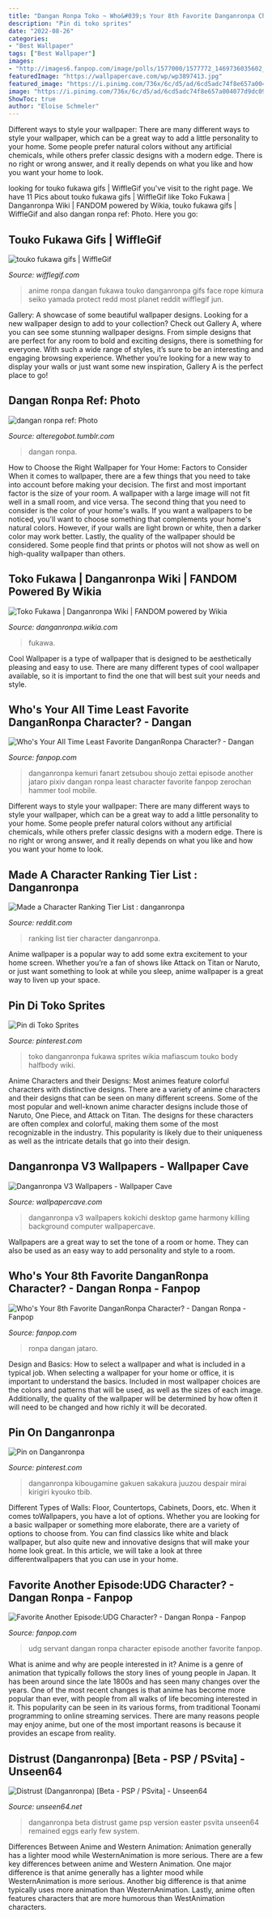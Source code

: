 ```yaml
---
title: "Dangan Ronpa Toko ~ Who&#039;s Your 8th Favorite Danganronpa Character?"
description: "Pin di toko sprites"
date: "2022-08-26"
categories:
- "Best Wallpaper"
tags: ["Best Wallpaper"]
images:
- "http://images6.fanpop.com/image/polls/1577000/1577772_1469736035602_full.png"
featuredImage: "https://wallpapercave.com/wp/wp3897413.jpg"
featured_image: "https://i.pinimg.com/736x/6c/d5/ad/6cd5adc74f8e657a004077d9dc090ffc.jpg"
image: "https://i.pinimg.com/736x/6c/d5/ad/6cd5adc74f8e657a004077d9dc090ffc.jpg"
ShowToc: true
author: "Eloise Schmeler"
---
```



Different ways to style your wallpaper:
There are many different ways to style your wallpaper, which can be a great way to add a little personality to your home. Some people prefer natural colors without any artificial chemicals, while others prefer classic designs with a modern edge. There is no right or wrong answer, and it really depends on what you like and how you want your home to look.

	

		
looking for touko fukawa gifs | WiffleGif you've visit to the right page. We have 11 Pics about touko fukawa gifs | WiffleGif like Toko Fukawa | Danganronpa Wiki | FANDOM powered by Wikia, touko fukawa gifs | WiffleGif and also dangan ronpa ref: Photo. Here you go:
		
    
## Touko Fukawa Gifs | WiffleGif

<img loading=lazy src="http://31.media.tumblr.com/23d55cfa63df19111d0bab02f51dc20e/tumblr_msq3kqXbuT1rxs7wjo1_250.gif" onerror="this.onerror=null;this.src='https://tse1.mm.bing.net/th?id=OIP.ApzOlYcnZNmCU6WuZdwHBwHaId&amp;pid=15.1';" alt="touko fukawa gifs | WiffleGif">

_Source: wifflegif.com_

>anime ronpa dangan fukawa touko danganronpa gifs face rope kimura seiko yamada protect redd most planet reddit wifflegif jun. 

	

Gallery: A showcase of some beautiful wallpaper designs.
Looking for a new wallpaper design to add to your collection? Check out Gallery A, where you can see some stunning wallpaper designs. From simple designs that are perfect for any room to bold and exciting designs, there is something for everyone. With such a wide range of styles, it’s sure to be an interesting and engaging browsing experience. Whether you’re looking for a new way to display your walls or just want some new inspiration, Gallery A is the perfect place to go!





	
	
    
## Dangan Ronpa Ref: Photo

<img loading=lazy src="https://66.media.tumblr.com/0adf3ba09514beaf5f186959c2b54911/tumblr_nhh5t9Eg5e1u0n1rfo1_500.png" onerror="this.onerror=null;this.src='https://tse4.mm.bing.net/th?id=OIP.1uGuIaXGTvjf0TRDJ4G0lAHaDr&amp;pid=15.1';" alt="dangan ronpa ref: Photo">

_Source: alteregobot.tumblr.com_

>dangan ronpa. 

	

How to Choose the Right Wallpaper for Your Home: Factors to Consider
When it comes to wallpaper, there are a few things that you need to take into account before making your decision. The first and most important factor is the size of your room. A wallpaper with a large image will not fit well in a small room, and vice versa. 
The second thing that you need to consider is the color of your home's walls. If you want a wallpapers to be noticed, you'll want to choose something that complements your home's natural colors. However, if your walls are light brown or white, then a darker color may work better. 
Lastly, the quality of the wallpaper should be considered. Some people find that prints or photos will not show as well on high-quality wallpaper than others.

    
## Toko Fukawa | Danganronpa Wiki | FANDOM Powered By Wikia

<img loading=lazy src="https://vignette1.wikia.nocookie.net/danganronpa/images/d/d4/Toko_Fukawa_Illustration.png/revision/latest?cb=20170524232846" onerror="this.onerror=null;this.src='https://tse3.mm.bing.net/th?id=OIP.kCd1BkEMfriNvkDcIpK0SwHaHa&amp;pid=15.1';" alt="Toko Fukawa | Danganronpa Wiki | FANDOM powered by Wikia">

_Source: danganronpa.wikia.com_

>fukawa. 

	

Cool Wallpaper is a type of wallpaper that is designed to be aesthetically pleasing and easy to use. There are many different types of cool wallpaper available, so it is important to find the one that will best suit your needs and style.

    
## Who&#039;s Your All Time Least Favorite DanganRonpa Character? - Dangan

<img loading=lazy src="https://images6.fanpop.com/image/polls/1768000/1768056_1604052802884_full.jpg" onerror="this.onerror=null;this.src='https://tse3.mm.bing.net/th?id=OIP.V5nYqFzDB8L_idTGFgv0WAHaHa&amp;pid=15.1';" alt="Who&#039;s Your All Time Least Favorite DanganRonpa Character? - Dangan">

_Source: fanpop.com_

>danganronpa kemuri fanart zetsubou shoujo zettai episode another jataro pixiv dangan ronpa least character favorite fanpop zerochan hammer tool mobile. 

	

Different ways to style your wallpaper:
There are many different ways to style your wallpaper, which can be a great way to add a little personality to your home. Some people prefer natural colors without any artificial chemicals, while others prefer classic designs with a modern edge. There is no right or wrong answer, and it really depends on what you like and how you want your home to look.

    
## Made A Character Ranking Tier List : Danganronpa

<img loading=lazy src="https://preview.redd.it/s915hrxwyj131.png?auto=webp&amp;s=2077c2b71df51d90071f2b780f39d6f9187caff8" onerror="this.onerror=null;this.src='https://tse2.mm.bing.net/th?id=OIP.qeGGqyyYeQTUfb7eEt4yNwHaFz&amp;pid=15.1';" alt="Made a Character Ranking Tier List : danganronpa">

_Source: reddit.com_

>ranking list tier character danganronpa. 

	

Anime wallpaper is a popular way to add some extra excitement to your home screen. Whether you’re a fan of shows like Attack on Titan or Naruto, or just want something to look at while you sleep, anime wallpaper is a great way to liven up your space.

    
## Pin Di Toko Sprites

<img loading=lazy src="https://i.pinimg.com/736x/6c/d5/ad/6cd5adc74f8e657a004077d9dc090ffc.jpg" onerror="this.onerror=null;this.src='https://tse1.mm.bing.net/th?id=OIP.3Kj8NM2dLJwSG6cIZlWfKAAAAA&amp;pid=15.1';" alt="Pin di Toko Sprites">

_Source: pinterest.com_

>toko danganronpa fukawa sprites wikia mafiascum touko body halfbody wiki. 

	

Anime Characters and their Designs: Most animes feature colorful characters with distinctive designs.
There are a variety of anime characters and their designs that can be seen on many different screens. Some of the most popular and well-known anime character designs include those of Naruto, One Piece, and Attack on Titan. The designs for these characters are often complex and colorful, making them some of the most recognizable in the industry. This popularity is likely due to their uniqueness as well as the intricate details that go into their design.

    
## Danganronpa V3 Wallpapers - Wallpaper Cave

<img loading=lazy src="https://wallpapercave.com/wp/wp3897413.jpg" onerror="this.onerror=null;this.src='https://tse4.mm.bing.net/th?id=OIP.HB-x8KriOemCPshvqVjKZAHaEK&amp;pid=15.1';" alt="Danganronpa V3 Wallpapers - Wallpaper Cave">

_Source: wallpapercave.com_

>danganronpa v3 wallpapers kokichi desktop game harmony killing background computer wallpapercave. 

	

Wallpapers are a great way to set the tone of a room or home. They can also be used as an easy way to add personality and style to a room.

    
## Who&#039;s Your 8th Favorite DanganRonpa Character? - Dangan Ronpa - Fanpop

<img loading=lazy src="https://images6.fanpop.com/image/polls/1777000/1777806_1618184050464_full.jpg" onerror="this.onerror=null;this.src='https://tse4.mm.bing.net/th?id=OIP.XfDC1o91WJ-7Vs_E-iCmKQHaHa&amp;pid=15.1';" alt="Who&#039;s Your 8th Favorite DanganRonpa Character? - Dangan Ronpa - Fanpop">

_Source: fanpop.com_

>ronpa dangan jataro. 

	

Design and Basics: How to select a wallpaper and what is included in a typical job.
When selecting a wallpaper for your home or office, it is important to understand the basics. Included in most wallpaper choices are the colors and patterns that will be used, as well as the sizes of each image. Additionally, the quality of the wallpaper will be determined by how often it will need to be changed and how richly it will be decorated.

    
## Pin On Danganronpa

<img loading=lazy src="https://i.pinimg.com/736x/4f/5b/c7/4f5bc7c80323db9216405b2701b15c1e.jpg" onerror="this.onerror=null;this.src='https://tse4.mm.bing.net/th?id=OIP.V7OsdPMsJaN9fOKQhzpsAQHaE9&amp;pid=15.1';" alt="Pin on Danganronpa">

_Source: pinterest.com_

>danganronpa kibougamine gakuen sakakura juuzou despair mirai kirigiri kyouko tbib. 

	

Different Types of Walls: Floor, Countertops, Cabinets, Doors, etc.
When it comes toWallpapers, you have a lot of options. Whether you are looking for a basic wallpaper or something more elaborate, there are a variety of options to choose from. You can find classics like white and black wallpaper, but also quite new and innovative designs that will make your home look great. In this article, we will take a look at three differentwallpapers that you can use in your home.

    
## Favorite Another Episode:UDG Character? - Dangan Ronpa - Fanpop

<img loading=lazy src="http://images6.fanpop.com/image/polls/1577000/1577772_1469736035602_full.png" onerror="this.onerror=null;this.src='https://tse4.mm.bing.net/th?id=OIP.dwt0n27QS8wsg1FGjeLjhAHaEX&amp;pid=15.1';" alt="Favorite Another Episode:UDG Character? - Dangan Ronpa - Fanpop">

_Source: fanpop.com_

>udg servant dangan ronpa character episode another favorite fanpop. 

	

What is anime and why are people interested in it?
Anime is a genre of animation that typically follows the story lines of young people in Japan. It has been around since the late 1800s and has seen many changes over the years. One of the most recent changes is that anime has become more popular than ever, with people from all walks of life becoming interested in it. This popularity can be seen in its various forms, from traditional Toonami programming to online streaming services. There are many reasons people may enjoy anime, but one of the most important reasons is because it provides an escape from reality.

    
## Distrust (Danganronpa) [Beta - PSP / PSvita] - Unseen64

<img loading=lazy src="http://www.unseen64.net/wp-content/uploads/2015/01/Danganronpa-beta-Distrust-System-1024x598.jpg" onerror="this.onerror=null;this.src='https://tse1.mm.bing.net/th?id=OIP.OEbfMzfPkPKlSYA_EBm2UgHaEU&amp;pid=15.1';" alt="Distrust (Danganronpa) [Beta - PSP / PSvita] - Unseen64">

_Source: unseen64.net_

>danganronpa beta distrust game psp version easter psvita unseen64 remained eggs early few system. 

	

Differences Between Anime and Western Animation: Animation generally has a lighter mood while WesternAnimation is more serious.
There are a few key differences between anime and Western Animation. One major difference is that anime generally has a lighter mood while WesternAnimation is more serious. Another big difference is that anime typically uses more animation than WesternAnimation. Lastly, anime often features characters that are more humorous than WestAnimation characters.

